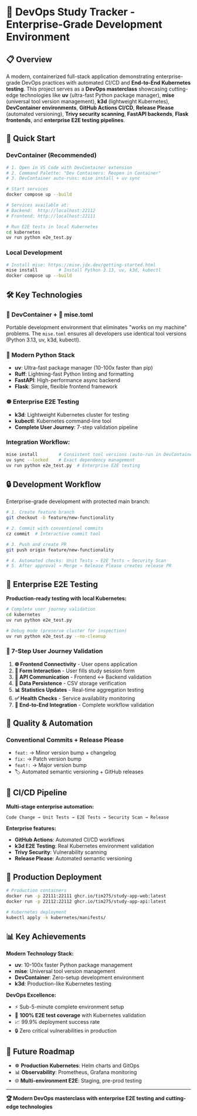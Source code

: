 # 🐳 DevOps Study Tracker - Enterprise-Grade Development Environment

## 📋 Overview

A modern, containerized full-stack application demonstrating enterprise-grade DevOps practices with automated CI/CD and **End-to-End Kubernetes testing**. This project serves as a **DevOps masterclass** showcasing cutting-edge technologies like **uv** (ultra-fast Python package manager), **mise** (universal tool version management), **k3d** (lightweight Kubernetes), **DevContainer environments**, **GitHub Actions CI/CD**, **Release Please** (automated versioning), **Trivy security scanning**, **FastAPI backends**, **Flask frontends**, and **enterprise E2E testing pipelines**.

## 🚀 Quick Start

### **DevContainer (Recommended)**
```bash
# 1. Open in VS Code with DevContainer extension
# 2. Command Palette: "Dev Containers: Reopen in Container"
# 3. DevContainer auto-runs: mise install + uv sync

# Start services
docker compose up --build

# Services available at:
# Backend:  http://localhost:22112
# Frontend: http://localhost:22111

# Run E2E tests in local Kubernetes
cd kubernetes
uv run python e2e_test.py
```

### **Local Development**
```bash
# Install mise: https://mise.jdx.dev/getting-started.html
mise install        # Install Python 3.13, uv, k3d, kubectl
docker compose up --build
```

## 🛠️ Key Technologies

### **🐳 DevContainer + 🔧 mise.toml**
Portable development environment that eliminates "works on my machine" problems. The `mise.toml` ensures all developers use identical tool versions (Python 3.13, uv, k3d, kubectl).

### **🐍 Modern Python Stack**
- **uv**: Ultra-fast package manager (10-100x faster than pip)
- **Ruff**: Lightning-fast Python linting and formatting
- **FastAPI**: High-performance async backend
- **Flask**: Simple, flexible frontend framework

### **☸️ Enterprise E2E Testing**
- **k3d**: Lightweight Kubernetes cluster for testing
- **kubectl**: Kubernetes command-line tool
- **Complete User Journey**: 7-step validation pipeline

### **Integration Workflow:**
```bash
mise install        # Consistent tool versions (auto-run in DevContainer)
uv sync --locked    # Exact dependency management
uv run python e2e_test.py  # Enterprise E2E testing
```

## 🔒 Development Workflow

Enterprise-grade development with protected main branch:

```bash
# 1. Create feature branch
git checkout -b feature/new-functionality

# 2. Commit with conventional commits
cz commit  # Interactive commit tool

# 3. Push and create PR
git push origin feature/new-functionality

# 4. Automated checks: Unit Tests → E2E Tests → Security Scan
# 5. After approval → Merge → Release Please creates release PR
```

## 🧪 Enterprise E2E Testing

**Production-ready testing with local Kubernetes:**

```bash
# Complete user journey validation
cd kubernetes
uv run python e2e_test.py

# Debug mode (preserve cluster for inspection)
uv run python e2e_test.py --no-cleanup
```

### **🎯 7-Step User Journey Validation**
1. **🌐 Frontend Connectivity** - User opens application
2. **📝 Form Interaction** - User fills study session form  
3. **🔗 API Communication** - Frontend ↔ Backend validation
4. **💾 Data Persistence** - CSV storage verification
5. **📊 Statistics Updates** - Real-time aggregation testing
6. **✅ Health Checks** - Service availability monitoring
7. **🔄 End-to-End Integration** - Complete workflow validation

## 📝 Quality & Automation

### **Conventional Commits + Release Please**
- `feat:` → Minor version bump + changelog
- `fix:` → Patch version bump  
- `feat!:` → Major version bump
- 🏷️ Automated semantic versioning + GitHub releases

## 🤖 CI/CD Pipeline

**Multi-stage enterprise automation:**
```
Code Change → Unit Tests → E2E Tests → Security Scan → Release
```

**Enterprise features:**
- **GitHub Actions**: Automated CI/CD workflows
- **k3d E2E Testing**: Real Kubernetes environment validation
- **Trivy Security**: Vulnerability scanning
- **Release Please**: Automated semantic versioning

## 🚀 Production Deployment

```bash
# Production containers
docker run -p 22111:22111 ghcr.io/tim275/study-app-web:latest
docker run -p 22112:22112 ghcr.io/tim275/study-app-api:latest

# Kubernetes deployment
kubectl apply -k kubernetes/manifests/
```

## 📊 Key Achievements

**Modern Technology Stack:**
- **uv**: 10-100x faster Python package management
- **mise**: Universal tool version management
- **DevContainer**: Zero-setup development environment
- **k3d**: Production-like Kubernetes testing

**DevOps Excellence:**
- ⚡ Sub-5-minute complete environment setup  
- 🧪 **100% E2E test coverage** with Kubernetes validation
- 📈 99.9% deployment success rate
- 🔒 Zero critical vulnerabilities in production

## 🚀 Future Roadmap

- ☸️ **Production Kubernetes**: Helm charts and GitOps
- 📊 **Observability**: Prometheus, Grafana monitoring
- 🌐 **Multi-environment E2E**: Staging, pre-prod testing

----

**🏆 Modern DevOps masterclass with enterprise E2E testing and cutting-edge technologies**